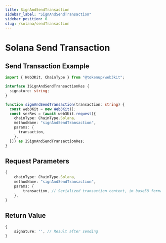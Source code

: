```yaml
---
title: SignAndSendTransaction
sidebar_label: "SignAndSendTransaction"
sidebar_position: 6
slug: /solana/sendTransaction
---
```

# Solana Send Transaction

## Send Transaction Example

```typescript
import { Web3Kit, ChainType } from "@tokenup/web3kit";

interface ISignAndSendTransactionRes {
  signature: string;
}

function signAndSendTransaction(transaction: string) {
  const web3Kit = new Web3Kit();
  const serRes = (await web3Kit.request({
    chainType: ChainType.Solana,
    methodName: "signAndSendTransaction",
    params: {
      transaction,
    },
  })) as ISignAndSendTransactionRes;
}
```

## Request Parameters

```typescript
{
    chainType: ChainType.Solana,
    methodName: "signAndSendTransaction",
    params: {
        transaction, // Serialized transaction content, in base58 format
    },
}
```

## Return Value

```typescript
{
    signature: '', // Result after sending
}
```
